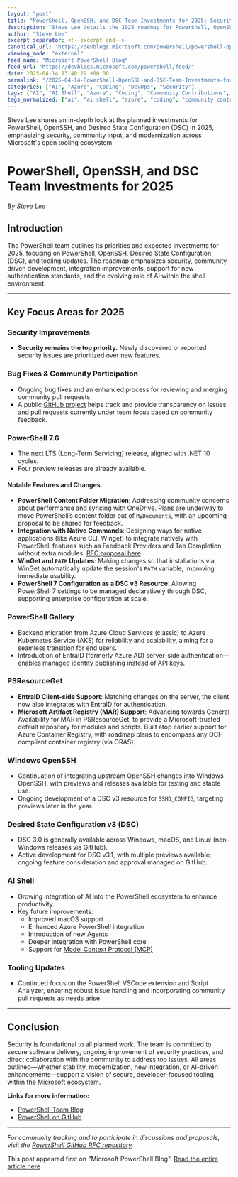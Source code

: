 ```yaml
---
layout: "post"
title: "PowerShell, OpenSSH, and DSC Team Investments for 2025: Security, Integrations, and Community Priorities"
description: "Steve Lee details the 2025 roadmap for PowerShell, OpenSSH, DSC, and related tools, including security improvements, PowerShell 7.6 updates, expanded EntraID support, advanced DSC features, AI Shell progress, and ongoing community-driven enhancements."
author: "Steve Lee"
excerpt_separator: <!--excerpt_end-->
canonical_url: "https://devblogs.microsoft.com/powershell/powershell-openssh-and-dsc-team-investments-for-2025/"
viewing_mode: "external"
feed_name: "Microsoft PowerShell Blog"
feed_url: "https://devblogs.microsoft.com/powershell/feed/"
date: 2025-04-14 13:40:29 +00:00
permalink: "/2025-04-14-PowerShell-OpenSSH-and-DSC-Team-Investments-for-2025-Security-Integrations-and-Community-Priorities.html"
categories: ["AI", "Azure", "Coding", "DevOps", "Security"]
tags: ["AI", "AI Shell", "Azure", "Coding", "Community Contributions", "Desired State Configuration", "DevOps", "DSC", "EntraID", "Microsoft Artifact Registry", "Model Context Protocol", "News", "OpenSSH", "PowerShell", "PowerShell Gallery", "PSResourceGet", "Script Analyzer", "Security", "VS Code Extension", "WinGet"]
tags_normalized: ["ai", "ai shell", "azure", "coding", "community contributions", "desired state configuration", "devops", "dsc", "entraid", "microsoft artifact registry", "model context protocol", "news", "openssh", "powershell", "powershell gallery", "psresourceget", "script analyzer", "security", "vs code extension", "winget"]
---
```


Steve Lee shares an in-depth look at the planned investments for PowerShell, OpenSSH, and Desired State Configuration (DSC) in 2025, emphasizing security, community input, and modernization across Microsoft's open tooling ecosystem.<!--excerpt_end-->

# PowerShell, OpenSSH, and DSC Team Investments for 2025

*By Steve Lee*

## Introduction

The PowerShell team outlines its priorities and expected investments for 2025, focusing on PowerShell, OpenSSH, Desired State Configuration (DSC), and tooling updates. The roadmap emphasizes security, community-driven development, integration improvements, support for new authentication standards, and the evolving role of AI within the shell environment.

---

## Key Focus Areas for 2025

### Security Improvements

- **Security remains the top priority.** Newly discovered or reported security issues are prioritized over new features.

### Bug Fixes & Community Participation

- Ongoing bug fixes and an enhanced process for reviewing and merging community pull requests.
- A public [GitHub project](https://github.com/orgs/PowerShell/projects/44) helps track and provide transparency on issues and pull requests currently under team focus based on community feedback.

### PowerShell 7.6

- The next LTS (Long-Term Servicing) release, aligned with .NET 10 cycles.
- Four preview releases are already available.

#### Notable Features and Changes

- **PowerShell Content Folder Migration**: Addressing community concerns about performance and syncing with OneDrive. Plans are underway to move PowerShell’s content folder out of `MyDocuments`, with an upcoming proposal to be shared for feedback.
- **Integration with Native Commands**: Designing ways for native applications (like Azure CLI, Winget) to integrate natively with PowerShell features such as Feedback Providers and Tab Completion, without extra modules. [RFC proposal here](https://github.com/PowerShell/PowerShell-RFC/pull/386).
- **WinGet and `PATH` Updates**: Making changes so that installations via WinGet automatically update the session's `PATH` variable, improving immediate usability.
- **PowerShell 7 Configuration as a DSC v3 Resource**: Allowing PowerShell 7 settings to be managed declaratively through DSC, supporting enterprise configuration at scale.

### PowerShell Gallery

- Backend migration from Azure Cloud Services (classic) to Azure Kubernetes Service (AKS) for reliability and scalability, aiming for a seamless transition for end users.
- Introduction of EntraID (formerly Azure AD) server-side authentication—enables managed identity publishing instead of API keys.

### PSResourceGet

- **EntraID Client-side Support**: Matching changes on the server, the client now also integrates with EntraID for authentication.
- **Microsoft Artifact Registry (MAR) Support**: Advancing towards General Availability for MAR in PSResourceGet, to provide a Microsoft-trusted default repository for modules and scripts. Built atop earlier support for Azure Container Registry, with roadmap plans to encompass any OCI-compliant container registry (via ORAS).

### Windows OpenSSH

- Continuation of integrating upstream OpenSSH changes into Windows OpenSSH, with previews and releases available for testing and stable use.
- Ongoing development of a DSC v3 resource for `SSHD_CONFIG`, targeting previews later in the year.

### Desired State Configuration v3 (DSC)

- DSC 3.0 is generally available across Windows, macOS, and Linux (non-Windows releases via GitHub).
- Active development for DSC v3.1, with multiple previews available; ongoing feature consideration and approval managed on GitHub.

### AI Shell

- Growing integration of AI into the PowerShell ecosystem to enhance productivity.
- Key future improvements:
  - Improved macOS support
  - Enhanced Azure PowerShell integration
  - Introduction of new Agents
  - Deeper integration with PowerShell core
  - Support for [Model Context Protocol (MCP)](https://modelcontextprotocol.io/introduction)

### Tooling Updates

- Continued focus on the PowerShell VSCode extension and Script Analyzer, ensuring robust issue handling and incorporating community pull requests as needs arise.

---

## Conclusion

Security is foundational to all planned work. The team is committed to secure software delivery, ongoing improvement of security practices, and direct collaboration with the community to address top issues. All areas outlined—whether stability, modernization, new integration, or AI-driven enhancements—support a vision of secure, developer-focused tooling within the Microsoft ecosystem.

**Links for more information:**

- [PowerShell Team Blog](https://devblogs.microsoft.com/powershell)
- [PowerShell on GitHub](https://github.com/PowerShell)

---

*For community tracking and to participate in discussions and proposals, visit the [PowerShell GitHub RFC repository](https://github.com/powershell/powershell-rfc).*

This post appeared first on "Microsoft PowerShell Blog". [Read the entire article here](https://devblogs.microsoft.com/powershell/powershell-openssh-and-dsc-team-investments-for-2025/)
